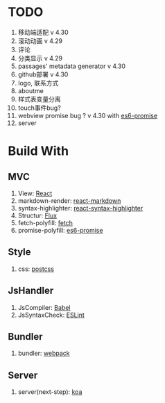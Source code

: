 # TODO
1. 移动端适配 v 4.30
2. 滚动动画 v 4.29
3. 评论
4. 分类显示 v 4.29
5. passages' metadata generator v 4.30
6. github部署 v 4.30
7. logo, 联系方式
8. aboutme
9. 样式表变量分离
10. touch事件bug?
11. webview promise bug ? v 4.30 with [es6-promise](https://github.com/stefanpenner/es6-promise)
12. server

# Build With
## MVC
1. View: [React](https://facebook.github.io/react/)
2. markdown-render: [react-markdown](https://github.com/rexxars/react-markdown)
3. syntax-highlighter: [react-syntax-highlighter](https://github.com/conorhastings/react-syntax-highlighter)
4. Structur: [Flux](https://facebook.github.io/flux/)
5. fetch-polyfill: [fetch](https://github.com/github/fetch)
6. promise-polyfill: [es6-promise](https://github.com/stefanpenner/es6-promise)

## Style
1. css: [postcss](http://postcss.org/)

## JsHandler
1. JsCompiler: [Babel](https://babeljs.io/)
2. JsSyntaxCheck: [ESLint](http://eslint.org/)

## Bundler
1. bundler: [webpack](https://webpack.github.io/docs/)

## Server
1. server(next-step): [koa](http://koajs.com/)

